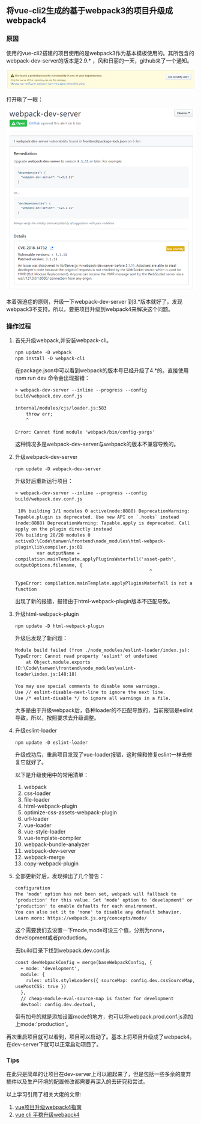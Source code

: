 ##  将vue-cli2生成的基于webpack3的项目升级成webpack4

### 原因

使用的vue-cli2搭建的项目使用的是webpack3作为基本模板使用的。其所包含的webpack-dev-server的版本是2.9.* ，风和日丽的一天，github来了一个通知。

![安全警告](./image/1.png)

打开瞅了一眼：

![安全告警内容](./image/2.png)

本着强迫症的原则，升级一下webpack-dev-server 到3.*版本就好了，发现webpack3不支持。所以，要把项目升级到webpack4来解决这个问题。



### 操作过程

1. 首先升级webpack,并安装webpack-cli。

   ```
   npm update -D webpack
   npm install -D webpack-cli
   ```

   在package.json中可以看到webpack的版本号已经升级了4.*的。直接使用npm run dev 命令会出现报错：

   ```
   > webpack-dev-server --inline --progress --config build/webpack.dev.conf.js
   
   internal/modules/cjs/loader.js:583
       throw err;
       ^
   
   Error: Cannot find module 'webpack/bin/config-yargs'
   ```

   这种情况多是webpack-dev-server与webpack的版本不兼容导致的。

2. 升级webpack-dev-server 

   ```
   npm update -D webpack-dev-server
   ```

   升级好后重新运行项目：

   ```
   > webpack-dev-server --inline --progress --config build/webpack.dev.conf.js
   
    10% building 1/1 modules 0 active(node:8888) DeprecationWarning: Tapable.plugin is deprecated. Use new API on `.hooks` instead
   (node:8888) DeprecationWarning: Tapable.apply is deprecated. Call apply on the plugin directly instead                                                                                   70% building 28/28 modules 0 activeD:\Code\tanwen\frontend\node_modules\html-webpack-plugin\lib\compiler.js:81
           var outputName = compilation.mainTemplate.applyPluginsWaterfall('asset-path', outputOptions.filename, {
                                                     ^
   
   TypeError: compilation.mainTemplate.applyPluginsWaterfall is not a function
   ```

   出现了新的报错，报错由于html-webpack-plugin版本不匹配导致。

3. 升级html-webpack-plugin

   ```
   npm update -D html-webpack-plugin
   ```

   升级后发现了新问题：

   ```
   Module build failed (from ./node_modules/eslint-loader/index.js):
   TypeError: Cannot read property 'eslint' of undefined
       at Object.module.exports (D:\Code\tanwen\frontend\node_modules\eslint-loader\index.js:148:18)
   
   You may use special comments to disable some warnings.
   Use // eslint-disable-next-line to ignore the next line.
   Use /* eslint-disable */ to ignore all warnings in a file.
   ```

   大多是由于升级webpack后，各种loader的不匹配导致的，当前报错是eslint导致，所以，按照要求去升级调整。

4. 升级eslint-loader

   ```
   npm update -D eslint-loader
   ```

   升级成功后，重启项目发现了vue-loader报错，这时候和修复eslint一样去修复它就好了。

   以下是升级使用中的常用清单：

   1. webpack
   2. css-loader
   3. file-loader
   4. html-webpack-plugin
   5. optimize-css-assets-webpack-plugin
   6. url-loader
   7. vue-loader
   8. vue-style-loader
   9. vue-template-compiler
   10. webpack-bundle-analyzer
   11. webpack-dev-server
   12. webpack-merge
   13. copy-webpack-plugin

5. 全部更新好后，发现弹出了几个警告：

   ```
   configuration
   The 'mode' option has not been set, webpack will fallback to 'production' for this value. Set 'mode' option to 'development' or 'production' to enable defaults for each environment.
   You can also set it to 'none' to disable any default behavior. Learn more: https://webpack.js.org/concepts/mode/
   ```

   这个需要我们去设置一下mode,mode可设三个值，分别为none，development或者production。

   去build目录下找到webpack.dev.conf.js

   ```
   const devWebpackConfig = merge(baseWebpackConfig, {
     + mode: 'development',
     module: {
       rules: utils.styleLoaders({ sourceMap: config.dev.cssSourceMap, usePostCSS: true })
     },
     // cheap-module-eval-source-map is faster for development
     devtool: config.dev.devtool,
   ```

   带有加号的就是添加设置mode的地方，也可以将webpack.prod.conf.js添加上mode:'production'。

再次重启项目就可以看到，项目可以启动了。基本上将项目升级成了webpack4。在dev-server下就可以正常启动项目了。

### Tips

在此只是简单的让项目在dev-server上可以跑起来了，但是包括一些多余的废弃插件以及生产环境的配置修改都需要再深入的去研究和尝试。

以上学习引用了相关大佬的文章:

1. [vue项目升级webpack4指南](https://segmentfault.com/a/1190000014516899)
2. [vue cli 平稳升级webapck4](https://segmentfault.com/a/1190000014169887)
